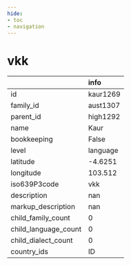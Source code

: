 ```yaml
---
hide:
- toc
- navigation
---
```

# vkk
|                      | info     |
|:---------------------|:---------|
| id                   | kaur1269 |
| family_id            | aust1307 |
| parent_id            | high1292 |
| name                 | Kaur     |
| bookkeeping          | False    |
| level                | language |
| latitude             | -4.6251  |
| longitude            | 103.512  |
| iso639P3code         | vkk      |
| description          | nan      |
| markup_description   | nan      |
| child_family_count   | 0        |
| child_language_count | 0        |
| child_dialect_count  | 0        |
| country_ids          | ID       |
